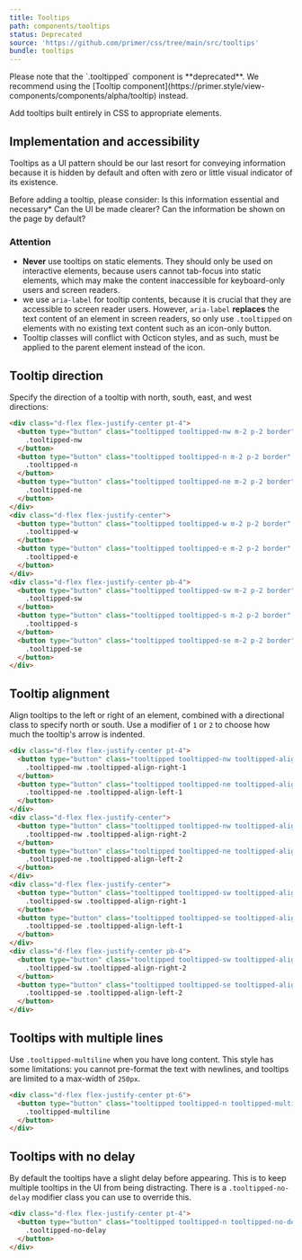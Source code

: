 ```yaml
---
title: Tooltips
path: components/tooltips
status: Deprecated
source: 'https://github.com/primer/css/tree/main/src/tooltips'
bundle: tooltips
---
```


<Note>
  Please note that the `.tooltipped` component is **deprecated**. We recommend using the [Tooltip component](https://primer.style/view-components/components/alpha/tooltip) instead.
</Note>

Add tooltips built entirely in CSS to appropriate elements.

## Implementation and accessibility

Tooltips as a UI pattern should be our last resort for conveying information because it is hidden by default and often with zero or little visual indicator of its existence.

Before adding a tooltip, please consider: Is this information essential and necessary* Can the UI be made clearer? Can the information be shown on the page by default?

### Attention

- **Never** use tooltips on static elements. They should only be used on interactive elements, because users cannot tab-focus into static elements, which may make the content inaccessible for keyboard-only users and screen readers.
- we use `aria-label` for tooltip contents, because it is crucial that they are accessible to screen reader users. However, `aria-label` **replaces** the text content of an element in screen readers, so only use `.tooltipped` on elements with no existing text content such as an icon-only button.
- Tooltip classes will conflict with Octicon styles, and as such, must be applied to the parent element instead of the icon.

## Tooltip direction
Specify the direction of a tooltip with north, south, east, and west directions:

```html live
<div class="d-flex flex-justify-center pt-4">
  <button type="button" class="tooltipped tooltipped-nw m-2 p-2 border" aria-label="This is the tooltip on the North West side.">
    .tooltipped-nw
  </button>
  <button type="button" class="tooltipped tooltipped-n m-2 p-2 border" aria-label="This is the tooltip on the North side.">
    .tooltipped-n
  </button>
  <button type="button" class="tooltipped tooltipped-ne m-2 p-2 border" aria-label="This is the tooltip on the North East side.">
    .tooltipped-ne
  </button>
</div>
<div class="d-flex flex-justify-center">
  <button type="button" class="tooltipped tooltipped-w m-2 p-2 border" aria-label="This is the tooltip on the West side.">
    .tooltipped-w
  </button>
  <button type="button" class="tooltipped tooltipped-e m-2 p-2 border" aria-label="This is the tooltip on the East side.">
    .tooltipped-e
  </button>
</div>
<div class="d-flex flex-justify-center pb-4">
  <button type="button" class="tooltipped tooltipped-sw m-2 p-2 border" aria-label="This is the tooltip on the South West side.">
    .tooltipped-sw
  </button>
  <button type="button" class="tooltipped tooltipped-s m-2 p-2 border" aria-label="This is the tooltip on the South side.">
    .tooltipped-s
  </button>
  <button type="button" class="tooltipped tooltipped-se m-2 p-2 border" aria-label="This is the tooltip on the South East side.">
    .tooltipped-se
  </button>
</div>
```

## Tooltip alignment
Align tooltips to the left or right of an element, combined with a directional class to specify north or south. Use a modifier of `1` or `2` to choose how much the tooltip's arrow is indented.

```html live
<div class="d-flex flex-justify-center pt-4">
  <button type="button" class="tooltipped tooltipped-nw tooltipped-align-right-1 m-2 p-2 border" aria-label="Tooltipped NW and aligned right.">
    .tooltipped-nw .tooltipped-align-right-1
  </button>
  <button type="button" class="tooltipped tooltipped-ne tooltipped-align-left-1 m-2 p-2 border" aria-label="Tooltipped NE and aligned left.">
    .tooltipped-ne .tooltipped-align-left-1
  </button>
</div>
<div class="d-flex flex-justify-center">
  <button type="button" class="tooltipped tooltipped-nw tooltipped-align-right-2 m-2 p-2 border" aria-label="Tooltipped NW and aligned right.">
    .tooltipped-nw .tooltipped-align-right-2
  </button>
  <button type="button" class="tooltipped tooltipped-ne tooltipped-align-left-2 m-2 p-2 border" aria-label="Tooltipped NE and aligned left.">
    .tooltipped-ne .tooltipped-align-left-2
  </button>
</div>
<div class="d-flex flex-justify-center">
  <button type="button" class="tooltipped tooltipped-sw tooltipped-align-right-1 m-2 p-2 border" aria-label="Tooltipped SE and aligned right.">
    .tooltipped-sw .tooltipped-align-right-1
  </button>
  <button type="button" class="tooltipped tooltipped-se tooltipped-align-left-1 m-2 p-2 border" aria-label="Tooltipped SW and aligned left.">
    .tooltipped-se .tooltipped-align-left-1
  </button>
</div>
<div class="d-flex flex-justify-center pb-4">
  <button type="button" class="tooltipped tooltipped-sw tooltipped-align-right-2 m-2 p-2 border" aria-label="Tooltipped SE and aligned right.">
    .tooltipped-sw .tooltipped-align-right-2
  </button>
  <button type="button" class="tooltipped tooltipped-se tooltipped-align-left-2 m-2 p-2 border" aria-label="Tooltipped SW and aligned left.">
    .tooltipped-se .tooltipped-align-left-2
  </button>
</div>
```

## Tooltips with multiple lines
Use `.tooltipped-multiline` when you have long content. This style has some limitations: you cannot pre-format the text with newlines, and tooltips are limited to a max-width of `250px`.


```html live
<div class="d-flex flex-justify-center pt-6">
  <button type="button" class="tooltipped tooltipped-n tooltipped-multiline m-2 p-2 border" aria-label="This is the tooltip with multiple lines. This is the tooltip with multiple lines.">
    .tooltipped-multiline
  </button>
</div>
```

## Tooltips with no delay

By default the tooltips have a slight delay before appearing. This is to keep multiple tooltips in the UI from being distracting. There is a `.tooltipped-no-delay` modifier class you can use to override this.

```html live
<div class="d-flex flex-justify-center pt-4">
  <button type="button" class="tooltipped tooltipped-n tooltipped-no-delay m-2 p-2 border" aria-label="This is the tooltip on the no delay side.">
    .tooltipped-no-delay
  </button>
</div>
```
